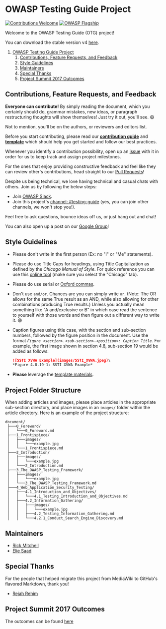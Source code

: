 # OWASP Testing Guide Project

[![Contributions Welcome](https://img.shields.io/badge/contributions-welcome-brightgreen.svg?style=flat)](https://github.com/OWASP/OWASP-Testing-Guide-v5/issues)
[![OWASP Flagship](https://img.shields.io/badge/owasp-flagship-brightgreen.svg)](https://www.owasp.org/index.php/OWASP_Project_Inventory#tab=Flagship_Projects)

Welcome to the OWASP Testing Guide (OTG) project!

You can download the stable version v4 [here](http://www.owasp.org/index.php/OWASP_Testing_Project).

1. [OWASP Testing Guide Project](#owasp-testing-guide-project)
   1. [Contributions, Feature Requests, and Feedback](#contributions-feature-requests-and-feedback)
   2. [Style Guidelines](#style-guidelines)
   3. [Maintainers](#maintainers)
   4. [Special Thanks](#special-thanks)
   5. [Project Summit 2017 Outcomes](#project-summit-2017-outcomes)

## Contributions, Feature Requests, and Feedback

**Everyone can contribute!** By simply reading the document, which you certainly should do, grammar mistakes, new ideas, or paragraph restructuring thoughts will show themselves! Just try it out, you'll see. :smile:

Not to mention, you'll be on the authors, or reviewers and editors list.

Before you start contributing, please read our [**contribution guide**](CONTRIBUTING.md) and [**template**](template/999.2_Template_Explanation_OTG-FOO-002.md) which should help you get started and follow our best practices.

Whenever you identify a contribution possibility, open up an [issue](https://github.com/OWASP/OWASP-Testing-Guide-v5/issues) with it in order for us to keep track and assign project milestones.

For the ones that enjoy providing constructive feedback and feel like they can review other's contributions, head straight to our [Pull Requests](https://github.com/OWASP/OWASP-Testing-Guide-v5/pulls)!

Despite us being technical, we love having technical and casual chats with others. Join us by following the below steps:

- Join [OWASP Slack](https://join.slack.com/t/owasp/shared_invite/enQtNjExMTc3MTg0MzU4LWQ2Nzg3NGJiZGQ2MjRmNzkzN2Q4YzU1MWYyZTdjYjA2ZTA5M2RkNzE2ZjdkNzI5ZThhOWY5MjljYWZmYmY4ZjM).
- Join this project's [channel: #testing-guide](https://app.slack.com/client/T04T40NHX/CJ2QDHLRJ) (yes, you can join other channels, we won't stop you!).

Feel free to ask questions, bounce ideas off us, or just hang out and chat!

You can also open up a post on our [Google Group](https://groups.google.com/a/owasp.org/forum/#!forum/testing-guide-project)!

## Style Guidelines

- Please don't write in the first person (Ex: no "I" or "Me" statements).
- Please do use Title Caps for headings, using Title Capitalization as defined by the *Chicago Manual of Style*. For quick reference you can use this [online tool](https://capitalizemytitle.com/#Chicago) (make sure you select the "Chicago" tab).
- Please do use serial or [Oxford commas](https://www.grammarly.com/blog/what-is-the-oxford-comma-and-why-do-people-care-so-much-about-it/).
- Don't use `and/or`. Chances are you can simply write `or`. (Note: The OR allows for the same True result as an AND, while also allowing for other combinations producing True results.) Unless you actually mean something like "A and/exclusive or B" in which case read the sentence to yourself with those words and then figure out a different way to write it. :smile:
- Caption figures using title case, with the section and sub-section numbers, followed by the figure position in the document. Use the format *`Figure <section>.<sub-section>-<position>: Caption Title`*. For example, the first image shown in section 4.8, sub-section 19 would be added as follows:

    ```md
    ![SSTI XVWA Example](images/SSTI_XVWA.jpeg)\
    *Figure 4.8.19-1: SSTI XVWA Example*
    ```

- **Please** leverage the [template materials](https://github.com/OWASP/wstg/tree/master/template).

## Project Folder Structure

When adding articles and images, please place articles in the appropriate sub-section directory, and place images in an `images/` folder within the article directory. Here is an example of the project structure:

```console
document/
 ├───0_Foreword/
 │   └───0_Foreword.md
 ├───1_Frontispiece/
 │   ├───images/
 │   │   └───example.jpg
 │   └───1_Frontispiece.md
 ├───2_Introduction/
 │   ├───images/
 │   │   └───example.jpg
 │   └───2_Introduction.md
 ├───3_The_OWASP_Testing_Framework/
 │   ├───images/
 │   │   └───example.jpg
 │   └───3_The_OWASP_Testing_Framework.md
 ├───4_Web_Application_Security_Testing/
 │   ├───4.1_Introduction_and_Objectives/
 │   │   └───4.1_Testing_Introduction_and_Objectives.md
 │   ├───4.2_Information_Gathering/
 │   │   ├───images/
 │   │   │   └───example.jpg
 │   │   ├───4.2_Testing_Information_Gathering.md
 │   │   └───4.2.1_Conduct_Search_Engine_Discovery.md

```

## Maintainers

- [Rick Mitchell](https://github.com/kingthorin)
- [Elie Saad](https://github.com/ThunderSon)

## Special Thanks

For the people that helped migrate this project from MediaWiki to GitHub's flavored Markdown, thank you!

- [Rejah Rehim](https://github.com/rejahrehim)

## Project Summit 2017 Outcomes

The outcomes can be found [here](OWASP_Summit_Outcomes.md)
